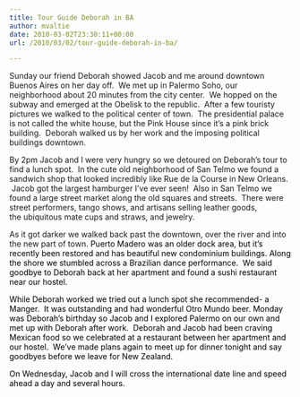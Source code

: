 ```yaml
---
title: Tour Guide Deborah in BA
author: mvaltie
date: 2010-03-02T23:30:11+00:00
url: /2010/03/02/tour-guide-deborah-in-ba/

---
```

Sunday our friend Deborah showed Jacob and me around downtown Buenos Aires on her day off.  We met up in Palermo Soho, our neighborhood about 20 minutes from the city center.  We hopped on the subway and emerged at the Obelisk to the republic.  After a few touristy pictures we walked to the political center of town.  The presidential palace is not called the white house, but the Pink House since it&#8217;s a pink brick building.  Deborah walked us by her work and the imposing political buildings downtown.

By 2pm Jacob and I were very hungry so we detoured on Deborah&#8217;s tour to find a lunch spot.  In the cute old neighborhood of San Telmo we found a sandwich shop that looked incredibly like Rue de la Course in New Orleans.  Jacob got the largest hamburger I&#8217;ve ever seen!  Also in San Telmo we found a large street market along the old squares and streets.  There were street performers, tango shows, and artisans selling leather goods, the ubiquitous mate cups and straws, and jewelry.

As it got darker we walked back past the downtown, over the river and into the new part of town.  <span style="color:#000000;">Puerto Madero was an older dock area, but it&#8217;s recently been restored and has beautiful new condominium buildings. Along the shore we stumbled across a Brazilian dance performance.  We said goodbye to Deborah back at her apartment and found a sushi restaurant near our hostel. </span>

<span style="color:#000000;">While Deborah worked we tried out a lunch spot she recommended- a Manger.  It was outstanding and had wonderful Otro Mundo beer. Monday was Deborah&#8217;s birthday so Jacob and I explored Palermo on our own and met up with Deborah after work.  Deborah and Jacob had been craving Mexican food so we celebrated at a restaurant between her apartment and our hostel.  We&#8217;ve made plans again to meet up for dinner tonight and say goodbyes before we leave for New Zealand. </span>

<span style="color:#000000;">On Wednesday, Jacob and I will cross the international date line and speed ahead a day and several hours.</span>

<span style="color:#000000;"></p> 

<p>
  </span>
</p>